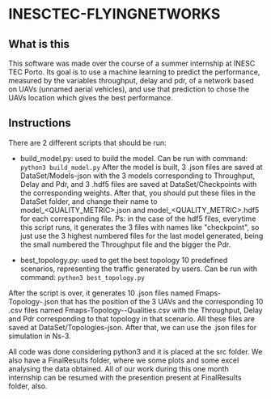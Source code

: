 # INESCTEC-FLYINGNETWORKS

## What is this
This software was made over the course of a summer internship at INESC TEC Porto. Its goal is to use a machine learning to predict the performance, measured by the variables throughput, delay and pdr, of a network based on UAVs (unnamed aerial vehicles), and use that prediction to chose the UAVs location which gives the best performance.


## Instructions
There are 2 different scripts that should be run:

- build_model.py: used to build the model. Can be run with command:
`python3 build_model.py`
After the model is built, 3 .json files are saved at DataSet/Models-json with the 3 models corresponding to Throughput, Delay and Pdr, and 3 .hdf5 files are saved at DataSet/Checkpoints with the corresponding weights. After that, you should put these files in the DataSet folder, and change their name to model_<QUALITY_METRIC>.json and model_<QUALITY_METRIC>.hdf5 for each corresponding file.
Ps: in the case of the hdf5 files, everytime this script runs, it generates the 3 files with names like "checkpoint<NUMBER>", so just use the 3 highest numbered files for the last model generated, being the small numbered the Throughput file and the bigger the Pdr. 

- best_topology.py: used to get the best topology 10 predefined scenarios, representing the traffic generated by users. Can be run with command:
`python3 best_topology.py`

After the script is over, it generates 10 .json files named Fmaps-Topology-<NUMBER>.json that has the position of the 3 UAVs and the corresponding 10 .csv files named Fmaps-Topology-<NUMBER>-Qualities.csv with the Throughput, Delay and Pdr corresponding to that topology in that scenario. All these files are saved at DataSet/Topologies-json. After that, we can use the .json files for simulation in Ns-3. 
  
  All code was done considering python3 and it is placed at the src folder. We also have a FinalResults folder, where we some plots and some excel analysing the data obtained. All of our work during this one month internship can be resumed with the presention present at FinalResults folder, also.  
